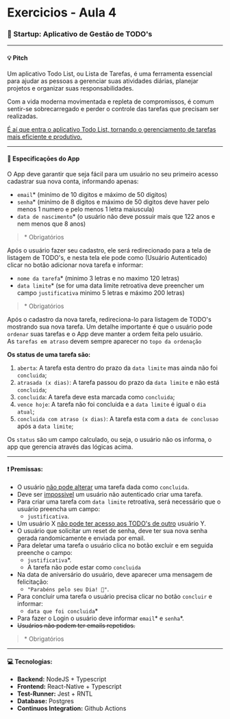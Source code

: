 # Exercicios - Aula 4

### 🚀 Startup: Aplicativo de Gestão de TODO's

---

#### :bulb: Pitch

Um aplicativo Todo List, ou Lista de Tarefas, é uma ferramenta essencial para ajudar as pessoas a gerenciar suas atividades diárias, planejar projetos e organizar suas responsabilidades. 

Com a vida moderna movimentada e repleta de compromissos, é comum sentir-se sobrecarregado e perder o controle das tarefas que precisam ser realizadas. 

<ins>É aí que entra o aplicativo Todo List, tornando o gerenciamento de tarefas mais eficiente e produtivo.</ins>

---

#### :notebook_with_decorative_cover: Especificaçōes do App

O App deve garantir que seja fácil para um usuário no seu primeiro acesso cadastrar sua nova conta, informando apenas:
- `email`* (minímo de 10 digitos e máximo de 50 digitos)
- `senha`* (minímo de 8 digitos e máximo de 50 digitos deve haver pelo menos 1 numero e pelo menos 1 letra maiuscula)
- `data de nascimento`* (o usuário não deve possuir mais que 122 anos e nem menos que 8 anos)

> \* Obrigatórios

Após o usuário fazer seu cadastro, ele será redirecionado para a tela de listagem de TODO's, e nesta tela ele pode como (Usuário Autenticado) clicar no botão adicionar nova tarefa e informar:
- `nome da tarefa`* (minimo 3 letras e no maximo 120 letras)
- `data limite`* (se for uma data limite retroativa deve preencher um campo `justificativa` minimo 5 letras e máximo 200 letras)

> \* Obrigatórios

Após o cadastro da nova tarefa, redireciona-lo para listagem de TODO's mostrando sua nova tarefa. Um detalhe importante é que o usuário pode `ordenar` suas tarefas e o App deve manter a ordem feita pelo usuário.  
As `tarefas em atraso` devem sempre aparecer no `topo da ordenação`


**Os status de uma tarefa são:**

1. `aberta`: A tarefa esta dentro do prazo da `data limite` mas ainda não foi `concluida`;
2. `atrasada (x dias)`: A tarefa passou do prazo da `data limite` e não está `concluida`;
3. `concluida`: A tarefa deve esta marcada como `concluida`;
4. `vence hoje`: A tarefa não foi concluida e a `data limite` é igual o `dia atual`;
5. `concluida com atraso (x dias)`: A tarefa esta com a `data de conclusao` após a `data limite`;

Os `status` são um campo calculado, ou seja, o usuário não os informa, o app que gerencia através das lógicas acima.

---

#### ❗ Premissas:
- O usuário <ins>não pode alterar</ins> uma tarefa dada como `concluida`.
- Deve ser <ins>impossivel</ins> um usuário não autenticado criar uma tarefa.
- Para criar uma tarefa com `data limite` retroativa, será necessário que o usuário preencha um campo:
  -  `justificativa`.
- Um usuário X <ins>não pode ter acesso aos TODO's de outro</ins> usuário Y.
- O usuário que solicitar um reset de senha, deve ter sua nova senha gerada randomicamente e enviada por email.
- Para deletar uma tarefa o usuário clica no botão excluir e em seguida preenche o campo:
  - `justificativa`*.
  - A tarefa não pode estar como `concluida`
- Na data de aniversário do usuário, deve aparecer uma mensagem de felicitação:
  -  `"Parabéns pelo seu Dia! 🎊"`.
- Para concluir uma tarefa o usuário precisa clicar no botão `concluir` e informar:
  - `data que foi concluida`*
- Para fazer o Login o usuário deve informar `email`* e `senha`*.
- <s>Usuários não podem ter emails repetidos.</s>

> \* Obrigatórios

---

#### 💻 Tecnologias:

- **Backend:** NodeJS + Typescript
- **Frontend:** React-Native + Typescript
- **Test-Runner:** Jest + RNTL
- **Database:** Postgres
- **Continuos Integration:** Github Actions